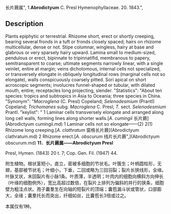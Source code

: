 长片蕨属",
1.**Abrodictyum** C. Presl Hymenophyllaceae. 20. 1843.",

## Description
Plants epiphytic or terrestrial. Rhizome short, erect or shortly creeping, bearing several fronds in a tuft or fronds closely spaced; hairs on rhizome multicellular, dense or not. Stipe columnar, wingless, hairy at base and glabrous or very sparsely hairy upward. Lamina small to medium-sized, pendulous or erect, bipinnate to tripinnatifid, membranous to papery, semitransparent to coarse; ultimate segments narrowly linear, with a single veinlet, entire at margin; veins dichotomous, internal cells not specialized, or transversely elongate in obliquely longitudinal rows (marginal cells not so elongate), walls conspicuously coarsely pitted. Sori apical on short acroscopic segments; involucres funnel-shaped or tubular, with dilated mouth, entire; receptacles long projecting, slender.
  "Statistics": "About ten species: tropics and subtropics in Asia to Oceania; three species in China.
  "Synonym": "*Macroglena* (C. Presl) Copeland; *Selenodesmium* (Prantl) Copeland; *Trichomanes* subg. *Macroglena* C. Presl; *T.* sect. *Selenodesmium* Prantl.
  "keylist": "
1 Laminar cells transversely elongate and arranged along long cell walls, forming lines along shorter walls.[*A. cumingii* 长片蕨](Abrodictyum cumingii.md)
1 Laminar cells not so elongate——(2)
2(1) Rhizome long creeping.[*A. clathratum* 窗格长片蕨](Abrodictyum clathratum.md)
2 Rhizome erect.[*A. obscurum* 线片长片蕨",](Abrodictyum obscurum.md)
**11．长片蕨属——Abrodictyum Presl**

Presl, Hymen. (1843) 20 t. 7; Cop. Gen. Fil. (1947) 44.

附生植物。根状茎短小，直立，密被多细胞的节状毛。叶簇生；叶柄圆柱形，无翅，基部被节状毛；叶细小，下垂，二回或略为三回羽裂；裂片长狭线形，全缘。叶脉叉状，末回裂片有小脉1条。叶质薄，半透明；叶肉内的细胞向横斜方向伸长（叶缘的细胞例外），宽比高超过数倍，在裂片上排列为偏斜的并行的狭条，细胞壁为粗洼点状。孢子囊羣生在向轴的短裂片的顶端；囊苞漏斗状或管状，口部膨大，全缘；囊羣托长而突出，纤细如丝，比囊苞长3倍或过之。

本属仅有1种。

